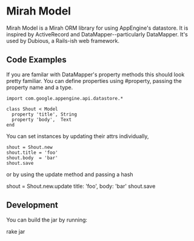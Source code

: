 Mirah Model
================

Mirah Model is a Mirah ORM library for using AppEngine's datastore. It is inspired by ActiveRecord and DataMapper--particularly DataMapper. It's used by Dubious, a Rails-ish web framework.

Code Examples
------

If you are familar with DataMapper's property methods this should look pretty familiar. You can define properties using #property, passing the property name and a type.

    import com.google.appengine.api.datastore.* 

    class Shout < Model
      property 'title', String
      property 'body',  Text
    end

You can set instances by updating their attrs individually,

    shout = Shout.new
    shout.title = 'foo'
    shout.body  = 'bar'
    shout.save

or by using the update method and passing a hash

   shout = Shout.new.update title: 'foo', body: 'bar'
   shout.save

Development
------------

You can build the jar by running:

  rake jar